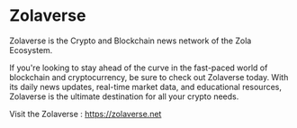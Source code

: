 # Zolaverse

Zolaverse is the Crypto and Blockchain news network of the Zola Ecosystem. 

If you're looking to stay ahead of the curve in the fast-paced world of blockchain and cryptocurrency, be sure to check out Zolaverse today. With its daily news updates, real-time market data, and educational resources, Zolaverse is the ultimate destination for all your crypto needs.

Visit the Zolaverse : https://zolaverse.net
